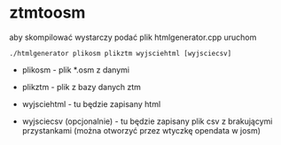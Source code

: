 ztmtoosm
========
aby skompilować wystarczy podać plik htmlgenerator.cpp
uruchom
```
./htmlgenerator plikosm plikztm wyjsciehtml [wyjsciecsv]
```
* plikosm - plik *.osm z danymi

* plikztm - plik z bazy danych ztm
* wyjsciehtml - tu będzie zapisany html
* wyjsciecsv (opcjonalnie) - tu będzie zapisany plik csv z brakującymi przystankami (można otworzyć przez wtyczkę opendata w josm)
